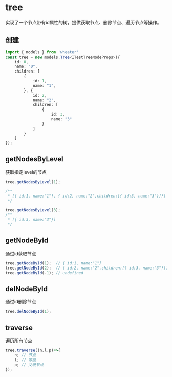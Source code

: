 # tree
实现了一个节点带有id属性的树，提供获取节点、删除节点、遍历节点等操作。

## 创建
```ts
import { models } from 'wheater'
const tree = new models.Tree<ITestTreeNodeProps>({
    id: 0,
    name: "0",
    children: [
        {
            id: 1,
            name: "1",
        }, {
            id: 2,
            name: "2",
            children: [
                {
                    id: 3,
                    name: "3"
                }
            ]
        }
    ]
});
```

## getNodesByLevel
获取指定level的节点
```ts
tree.getNodesByLevel(1);

/**
 * [{ id:1, name:"1"}, { id:2, name:"2",children:[{ id:3, name:"3"}]}]
 */

tree.getNodesByLevel(3);
/**
 * [{ id:3, name:"3"}]
 */
```

## getNodeById
通过id获取节点
```ts
tree.getNodeById(1);  // { id:1, name:"1"}
tree.getNodeById(2);  // { id:2, name:"2",children:[{ id:3, name:"3"}]}
tree.getNodeById(-1); // undefined
```

## delNodeById
通过id删除节点
```ts
tree.delNodeById(1);
```

## traverse
遍历所有节点
```ts
tree.traverse((n,l,p)=>{
    n; // 节点
    l; // 等级
    p; // 父级节点
});
```